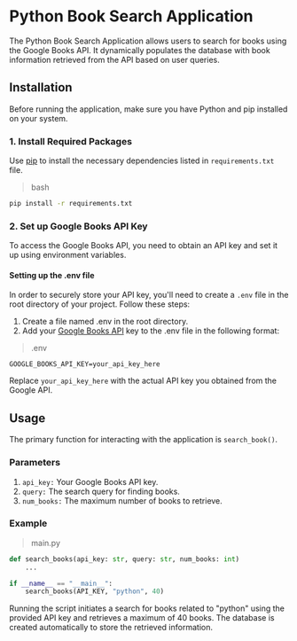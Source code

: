 # Python Book Search Application

The Python Book Search Application allows users to search for books using the Google Books API. It dynamically populates the database with book information retrieved from the API based on user queries.

## Installation

Before running the application, make sure you have Python and pip installed on your system.

### 1. Install Required Packages

Use [pip](https://pip.pypa.io/en/stable/) to install the necessary dependencies listed in `requirements.txt` file.

> bash
```bash
pip install -r requirements.txt
```

### 2. Set up Google Books API Key

To access the Google Books API, you need to obtain an API key and set it up using environment variables.

#### Setting up the .env file

In order to securely store your API key, you'll need to create a `.env` file in the root directory of your project. Follow these steps:

1. Create a file named .env in the root directory.
2. Add your [Google Books API](https://developers.google.com/books/docs/v1/using) key to the .env file in the following format:


> .env
```.env
GOOGLE_BOOKS_API_KEY=your_api_key_here
```
Replace `your_api_key_here` with the actual API key you obtained from the Google API.

## Usage

The primary function for interacting with the application is `search_book()`.

### Parameters

1. `api_key:`  Your Google Books API key.
2. `query:` The search query for finding books.
3. `num_books:` The maximum number of books to retrieve.

### Example

>main.py
```python
def search_books(api_key: str, query: str, num_books: int)
    ...

if __name__ == "__main__":
    search_books(API_KEY, "python", 40)
```
Running the script initiates a search for books related to "python" using the provided API key and retrieves a maximum of 40 books. The database is created automatically to store the retrieved information.
